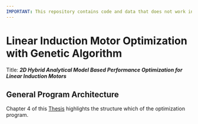 ```yaml
---
IMPORTANT: This repository contains code and data that does not work in turn-key fashion. I left it in the repo as reference to some of my coding infrastructure used to complete my thesis.
---
```


# Linear Induction Motor Optimization with Genetic Algorithm
Title: **_2D Hybrid Analytical Model Based Performance Optimization for Linear Induction Motors_**

## General Program Architecture
Chapter 4 of this [Thesis](https://github.com/MichaelThamm/Masters/blob/main/2D%20Hybrid%20Analytical%20Model%20Based%20Performance%20Optimization%20for%20Linear%20Induction%20Motors.pdf) highlights the structure which of the optimization program. 
